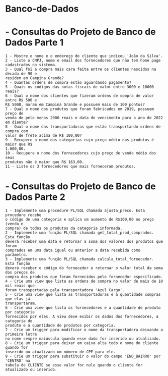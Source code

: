 # Banco-de-Dados

# - Consultas do Projeto de Banco de Dados Parte 1
    1 - Mostre o nome e o endereço do cliente que indicou 'João da Silva'.
    2 - Liste o CNPJ, nome e email dos fornecedores que não tem home page
    cadastrados no sistema.
    3 - Qual foi a compra mais cara feita entre os clientes nascidos na década de 90 e
    residem em Campina Grande?
    4 - Quantas ordens de compra estão aguardando pagamento?
    5 - Quais os códigos das notas fiscais de valor entre 3000 e 10000 reais?
    6 - Qual o nome dos clientes que fizeram ordens de compra de valor entre R$ 500 e
    R$ 5000, moram em Campina Grande e possuem mais de 100 pontos?
    7 - Qual o nome dos produtos que foram fabricados em 2019, possuem preço de
    venda de pelo menos 2000 reais e data de vencimento para o ano de 2022 em diante?
    8 - Qual o nome das transportadoras que estão transportando ordens de compra com
    valor de frete acima de R$ 100,00?
    9 - Recupere o nome das categorias cujo preço médio dos produtos é maior que R$
    1.000,00.
    10 - Recupere o nome dos fornecedores cujo preço de venda médio dos seus
    produtos não é maior que R$ 163,00.
    11 - Liste os 3 fornecedores que mais forneceram produtos.

# - Consultas do Projeto de Banco de Dados Parte 2
    1 - Implemente uma procedure PL/SQL chamada ajusta_preco. Esta procedure recebe
    o código de uma categoria e aplica um aumento de R$100,00 no preço (venda e
    compra) de todos os produtos da categoria informada.
    2 - Implemente uma função PL/SQL chamada get_total_prod_comprados. Esta função
    deverá receber uma data e retornar a soma dos valores dos produtos que foram
    comprados em uma data igual ou anterior a data recebida como parâmetro.
    3 - Implemente uma função PL/SQL chamada calcula_total_fornecedor. Esta função
    deverá receber o código do fornecedor e retornar o valor total da soma dos preços de
    compra dos produtos que foram fornecidos pelo fornecedor especificado.
    4 - Crie uma view que lista as ordens de compra no valor de mais de 10 mil reais que
    foram transportadas pela transportadora 'Azul Cargo'.
    5 - Crie uma view que lista as transportadoras e a quantidade compras que elas já
    transportaram.
    6 - Crie uma view que lista os fornecedores e a quantidade de produto por categoria
    fornecidos por eles. A view deve exibir os dados dos fornecedores, a categoria do
    produto e a quantidade de produtos por categoria.
    7 - Crie um trigger para modificar o nome da transportadora deixando a primeira letra
    no nome sempre maiúscula quando esse dado for inserido ou atualizado.
    8 - Crie um trigger para deixar em caixa alta todo o nome do cliente quando for
    inserido ou atualizado um número de CPF para ele.
    9 - Crie um trigger para substituir o valor do campo 'END_BAIRRO' por 'CENTRO' na
    tabela de CLIENTE se esse valor for nulo quando o cliente for atualizado ou inserido.
